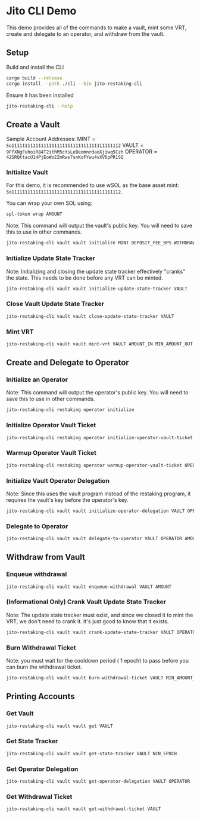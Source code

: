 # Jito CLI Demo

This demo provides all of the commands to make a vault, mint some VRT, create and delegate to an operator, and withdraw from the vault.

## Setup

Build and install the CLI

```bash
cargo build --release
cargo install --path ./cli --bin jito-restaking-cli
```

Ensure it has been installed

```bash
jito-restaking-cli --help
```

## Create a Vault

Sample Account Addresses:
MINT = `So11111111111111111111111111111111111111112`
VAULT = `9FfXNgFuhoiR84T2ithM5cYsLeBeomnrdaoXjiwq5Czh`
OPERATOR = `42SRQttacU14PjEoWo2ZmRws7snKoFYwu4vXV6pPR1SQ`

### Initialize Vault

For this demo, it is recommended to use wSOL as the base asset mint: `So11111111111111111111111111111111111111112`.

You can wrap your own SOL using:

```bash
spl-token wrap AMOUNT
```

Note: This command will output the vault's public key. You will need to save this to use in other commands.

```bash
jito-restaking-cli vault vault initialize MINT DEPOSIT_FEE_BPS WITHDRAWAL_FEE_BPS REWARD_FEE_BPS
```

### Initialize Update State Tracker

Note: Initializing and closing the update state tracker effectively "cranks" the state. This needs to be done before any VRT can be minted.

```bash
jito-restaking-cli vault vault initialize-update-state-tracker VAULT
```

### Close Vault Update State Tracker

```bash
jito-restaking-cli vault vault close-update-state-tracker VAULT
```

### Mint VRT

```bash
jito-restaking-cli vault vault mint-vrt VAULT AMOUNT_IN MIN_AMOUNT_OUT
```

## Create and Delegate to Operator

### Initialize an Operator

Note: This command will output the operator's public key. You will need to save this to use in other commands.

```bash
jito-restaking-cli restaking operator initialize
```

### Initialize Operator Vault Ticket

```bash
jito-restaking-cli restaking operator initialize-operator-vault-ticket OPERATOR VAULT
```

### Warmup Operator Vault Ticket

```bash
jito-restaking-cli restaking operator warmup-operator-vault-ticket OPERATOR VAULT
```

### Initialize Vault Operator Delegation

Note: Since this uses the vault program instead of the restaking program, it requires the vault's key before the operator's key.

```bash
jito-restaking-cli vault vault initialize-operator-delegation VAULT OPERATOR
```

### Delegate to Operator

```bash
jito-restaking-cli vault vault delegate-to-operator VAULT OPERATOR AMOUNT
```

## Withdraw from Vault

### Enqueue withdrawal

```bash
jito-restaking-cli vault vault enqueue-withdrawal VAULT AMOUNT
```

### (Informational Only) Crank Vault Update State Tracker

Note: The update state tracker must exist, and since we closed it to mint the VRT, we don't need to crank it. It's just good to know that it exists.

```bash
jito-restaking-cli vault vault crank-update-state-tracker VAULT OPERATOR
```

### Burn Withdrawal Ticket

Note: you must wait for the cooldown period ( 1 epoch) to pass before you can burn the withdrawal ticket.

```bash
jito-restaking-cli vault vault burn-withdrawal-ticket VAULT MIN_AMOUNT_OUT
```

## Printing Accounts

### Get Vault

```bash
jito-restaking-cli vault vault get VAULT
```

### Get State Tracker

```bash
jito-restaking-cli vault vault get-state-tracker VAULT NCN_EPOCH
```

### Get Operator Delegation

```bash
jito-restaking-cli vault vault get-operator-delegation VAULT OPERATOR
```

### Get Withdrawal Ticket

```bash
jito-restaking-cli vault vault get-withdrawal-ticket VAULT
```
